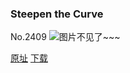 ### Steepen the Curve
No.2409
![图片不见了~~~](https://imgs.xkcd.com/comics/steepen_the_curve.png)

[原址](https://xkcd.com//2409) [下载](https://imgs.xkcd.com/comics/steepen_the_curve.png)

